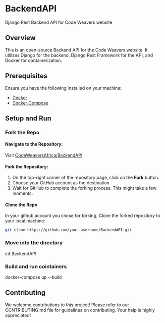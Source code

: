 # BackendAPI

Django Rest Backend API for Code Weavers website

## Overview

This is an open-source Backend API for the Code Weavers website. It utilizes Django for the backend, Django Rest Framework for the API, and Docker for containerization.

## Prerequisites

Ensure you have the following installed on your machine:
- [Docker](https://www.docker.com/get-started)
- [Docker Compose](https://docs.docker.com/compose/install/)

## Setup and Run

### Fork the Repo

#### Navigate to the Repository:

Visit [CodeWeaversAfrica/BackendAPI](https://github.com/CodeWeaversAfrica/BackendAPI).

#### Fork the Repository:

1. On the top-right corner of the repository page, click on the **Fork** button.
2. Choose your GitHub account as the destination.
3. Wait for GitHub to complete the forking process. This might take a few moments.

#### Clone the Repo
In your github account you chose for forking;
Clone the forked repository to your local machine:

```bash
git clone https://github.com/your-username/BackendAPI.git
```

### Move into the directory
cd BackendAPI

### Build and run cointainers
docker-compose up --build

## Contributing
We welcome contributions to this project! Please refer to our CONTRIBUTING.md file for guidelines on contributing. Your help is highly appreciated!